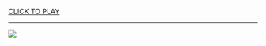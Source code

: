 
<a href="https://premium76.site?title=free.games.unblocked&ref=13M">CLICK TO PLAY</a></h3>
<hr>

<a href="https://premium76.site?title=free.games.unblocked&ref=13M"><img src="https://clearcache.store/games.png"></a>


